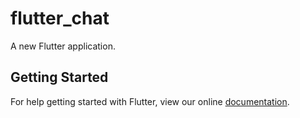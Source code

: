 # flutter_chat

A new Flutter application.

## Getting Started

For help getting started with Flutter, view our online
[documentation](https://flutter.io/).
